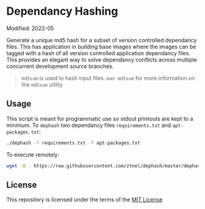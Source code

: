 # Dependancy Hashing

Modified: 2022-05

Generate a unique md5 hash for a subset of version controlled dependancy files. This has application in building base images where the images can be tagged with a hash of all version controlled application dependancy files. This provides an elegant way to solve dependancy conflicts across multiple concurrent development source branches.

> `md5sum` is used to hash input files. `man md5sum` for more information on the `md5sum` utility

## Usage
This script is meant for programmatic use so stdout printouts are kept to a minimum. To `dephash` two dependancy files `requirements.txt` and `apt-packages.txt`:
```bash
./dephash -f requirements.txt -f apt-packages.txt
```

To execute remotely:
```bash
wget -O - https://raw.githubusercontent.com/ztnel/dephash/master/dephash | bash -s -- -f requirements.txt -f apt-packages.txt
```

## License
This repository is licensed under the terms of the [MIT License](LICENSE)